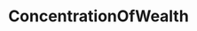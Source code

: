 ---
title: ConcentrationOfWealth
crosslinks:
- autotldr
- politics
- TrueReddit
- news
- Anarchism
- ukpolitics
- Political_Revolution
---